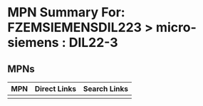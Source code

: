 



# MPN Summary For: FZEMSIEMENSDIL223 > micro-siemens : DIL22-3

## MPNs
  

|MPN|Direct Links|Search Links|
| :--- | :--- | :--- |
||||
